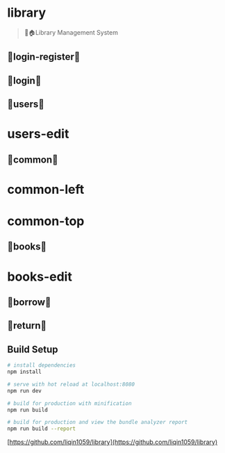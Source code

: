 # library

> 🖖🏠Library Management System

## 🌸login-register🖖

## 🌸login🖖

## 🌸users🖖

  # users-edit

## 🌸common🖖

  # common-left

  # common-top

## 🌸books🖖

  # books-edit

## 🌸borrow🖖

## 🌸return🖖

## Build Setup

``` bash
# install dependencies
npm install

# serve with hot reload at localhost:8080
npm run dev

# build for production with minification
npm run build

# build for production and view the bundle analyzer report
npm run build --report
```

[https://github.com/liqin1059/library](https://github.com/liqin1059/library)
